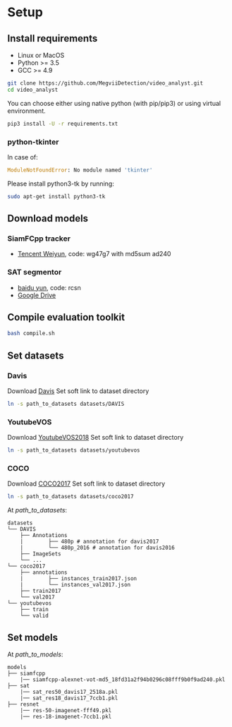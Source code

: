 # Setup

## Install requirements

- Linux or MacOS
- Python >= 3.5
- GCC >= 4.9

```Bash
git clone https://github.com/MegviiDetection/video_analyst.git
cd video_analyst
```

You can choose either using native python (with pip/pip3) or using virtual environment.

```Bash
pip3 install -U -r requirements.txt
```

### python-tkinter

In case of:

```Python
ModuleNotFoundError: No module named 'tkinter'
```

Please install python3-tk by running:

```Bash
sudo apt-get install python3-tk
```

## Download models
### SiamFCpp tracker
* [Tencent Weiyun](https://share.weiyun.com/56C92l4), code: wg47g7 with md5sum ad240
### SAT segmentor
* [baidu yun](https://pan.baidu.com/s/1uZ26iZyVJm50dJ3GoLCQ9w), code: rcsn
* [Google Drive](https://drive.google.com/open?id=1UXshq4k9WKx4hNkdpOagJLXPR57ZkBkg)

## Compile evaluation toolkit

```Bash
bash compile.sh
```

## Set datasets

### Davis
Download [Davis](https://davischallenge.org/davis2017/code.html)
Set soft link to dataset directory 

```bash
ln -s path_to_datasets datasets/DAVIS
```
### YoutubeVOS
Download [YoutubeVOS2018](https://youtube-vos.org/dataset/)
Set soft link to dataset directory 

```bash
ln -s path_to_datasets datasets/youtubevos
```

### COCO
Download [COCO2017](http://cocodataset.org/#download)
Set soft link to dataset directory 

```bash
ln -s path_to_datasets datasets/coco2017
```

At _path_to_datasets_:

```File Tree
datasets
└── DAVIS
    ├── Annotations
    |        ├── 480p # annotation for davis2017
    |        └── 480p_2016 # annotation for davis2016
    ├── ImageSets
    └── ...
└── coco2017
    ├── annotations
    |        ├── instances_train2017.json
    |        └── instances_val2017.json
    ├── train2017
    └── val2017
└── youtubevos
    ├── train
    └── valid

```


## Set models
At _path_to_models_:

```File Tree
models
├── siamfcpp
    |── siamfcpp-alexnet-vot-md5_18fd31a2f94b0296c08fff9b0f9ad240.pkl
├── sat
    |── sat_res50_davis17_2518a.pkl
    |── sat_res18_davis17_7ccb1.pkl
├── resnet
    |── res-50-imagenet-fff49.pkl
    |── res-18-imagenet-7ccb1.pkl
```

